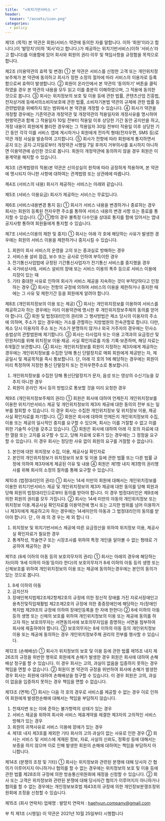 ```yaml
---
title:  "<위치기반서비스 >"
header:
  teaser: "/assets/icon.png"
categories: 
  - policy
---
```



제1조 (목적) 
본 약관은 회원(서비스 약관에 동의한 자를 말합니다. 이하 ‘회원’이라고 합니다.)이 ‘발망치’(이하 ‘회사’라고 합니다.)가 제공하는 위치기반서비스(이하 ‘서비스’라고 합니다)를 이용함에 있어 회사와 회원의 권리·의무 및 책임사항을 규정함을 목적으로 합니다. 

제2조 (이용약관의 효력 및 변경)
① 본 약관은 서비스를 신청한 고객 또는 개인위치정보주체가 본 약관에 동의하고 회사가 정한 소정의 절차에 따라 서비스의 이용자로 등록함으로써 효력이 발생합니다. 
② 회원이 온라인에서 본 약관의 ‘동의하기’ 버튼을 클릭하였을 경우 본 약관의 내용을 모두 읽고 이를 충분히 이해하였으며, 그 적용에 동의한 것으로 봅니다. 
③ 회사는 위치정보의 보호 및 이용 등에 관한 법률, 콘텐츠산업 진흥법, 전자상거래 등에서의소비자보호에 관한 법률, 소비자기본법 약관의 규제에 관한 법률 등 관련법령을 위배하지 않는 범위에서 본 약관을 개정할 수 있습니다.
④ 회사가 약관을 개정할 경우에는 기존약관과 개정약관 및 개정약관의 적용일자와 개정사유를 명시하여 현행약관과 함께 그 적용일자 10일 전부터 적용일 이후 상당한 기간 동안 공지만을 하고, 개정 내용이 회원에게 불리한 경우에는 그 적용일자 30일 전부터 적용일 이후 상당한 기간 동안 각각 이를 서비스 앱에 게시하거나 회원에게 전자적 형태(전자우편, SMS 등)로 약관 개정 사실을 발송하여 고지합니다. 
⑤ 회사가 전항에 따라 회원에게 통지하면서 공지 또는 공지∙고지일로부터 개정약관 시행일 7일 후까지 거부의사를 표시하지 아니하면 이용약관에 승인한 것으로 봅니다. 회원이 개정약관에 동의하지 않을 경우 회원은 이용계약을 해지할 수 있습니다. 

제3조 (관계법령의 적용)본 약관은 신의성실의 원칙에 따라 공정하게 적용하며, 본 약관에 명시되지 아니한 사항에 대하여는 관계법령 또는 상관례에 따릅니다. 

제4조 (서비스의 내용) 회사가 제공하는 서비스는 아래와 같습니다.

제5조 (서비스 이용요금)
회사가 제공하는 서비스는 무료입니다. 

제6조 (서비스내용변경 통지 등)
① 회사가 서비스 내용을 변경하거나 종료하는 경우 회사는 회원의 등록된 전자우편 주소를 통하여 서비스 내용의 변경 사항 또는 종료를 통지할 수 있습니다. 
② ①항의 경우 불특정 다수인을 상대로 통지를 함에 있어서는 앱내 공지사항 통하여 회원들에게 통지할 수 있습니다. 

제7조 (서비스이용의 제한 및 중지)
① 회사는 아래 각 호에 해당하는 사유가 발생한 경우에는 회원의 서비스 이용을 제한하거나 중지시킬 수 있습니다.
 1. 회원이 회사 서비스의 운영을 고의 또는 중과실로 방해하는 경우
 2. 서비스용 설비 점검, 보수 또는 공사로 인하여 부득이한 경우
 3. 전기통신사업법에 규정된 기간통신사업자가 전기통신 서비스를 중지했을 경우
 4. 국가비상사태, 서비스 설비의 장애 또는 서비스 이용의 폭주 등으로 서비스 이용에 지장이 있는 때
 5. 기타 중대한 사유로 인하여 회사가 서비스 제공을 지속하는 것이 부적당하다고 인정하는 경우
② 회사는 전항의 규정에 의하여 서비스의 이용을 제한하거나 중지한 때에는 그 사유 및 제한기간 등을 회원에게 알려야 합니다. 

제8조 (개인위치정보의 이용 또는 제공)
① 회사는 개인위치정보를 이용하여 서비스를 제공하고자 하는 경우에는 미리 이용약관에 명시한 후 개인위치정보주체의 동의를 얻어야 합니다. 
② 회원 및 법정대리인의 권리와 그 행사방법은 제소 당시의 이용자의 주소에 의하며, 주소가 없는 경우에는 거소를 관할하는 지방법원의 전속관할로 합니다. 다만, 제소 당시 이용자의 주소 또는 거소가 분명하지 않거나 외국 거주자의 경우에는 민사소송법상의 관할법원에 제기합니다. 
③ 회사는 타사업자 또는 이용 고객과의 요금정산 및 민원처리를 위해 위치정보 이용·제공․ 사실 확인자료를 자동 기록·보존하며, 해당 자료는 6개월간 보관합니다. 
④ 회사는 개인위치정보를 회원이 지정하는 제3자에게 제공하는 경우에는 개인위치정보를 수집한 당해 통신 단말장치로 매회 회원에게 제공받는 자, 제공일시 및 제공목적을 즉시 통보합니다. 단, 아래 각 호의 1에 해당하는 경우에는 회원이 미리 특정하여 지정한 통신 단말장치 또는 전자우편주소로 통보합니다. 
 1. 개인위치정보를 수집한 당해 통신단말장치가 문자, 음성 또는 영상의 수신기능을 갖추지 아니한 경우
 2. 회원이 온라인 게시 등의 방법으로 통보할 것을 미리 요청한 경우

제9조 (개인위치정보주체의 권리)
① 회원은 회사에 대하여 언제든지 개인위치정보를 이용한 위치기반서비스 제공 및 개인위치정보의 제3자 제공에 대한 동의의 전부 또는 일부를 철회할 수 있습니다. 이 경우 회사는 수집한 개인위치정보 및 위치정보 이용, 제공사실 확인자료를 파기합니다. ② 회원은 회사에 대하여 언제든지 개인위치정보의 수집, 이용 또는 제공의 일시적인 중지를 요구할 수 있으며, 회사는 이를 거절할 수 없고 이를 위한 기술적 수단을 갖추고 있습니다. 
③ 회원은 회사에 대하여 아래 각 호의 자료에 대한 열람 또는 고지를 요구할 수 있고, 당해 자료에 오류가 있는 경우에는 그 정정을 요구할 수 있습니다. 이 경우 회사는 정당한 사유 없이 회원의 요구를 거절할 수 없습니다. 
 1. 본인에 대한 위치정보 수집, 이용, 제공사실 확인자료
 2. 본인의 개인위치정보가 위치정보의 보호 및 이용 등에 관한 법률 또는 다른 법률 규정에 의하여 제3자에게 제공된 이유 및 내용
④ 회원은 제1항 내지 제3항의 권리행사를 위해 회사의 소정의 절차를 통해 요구할 수 있습니다. 


제10조 (법정대리인의 권리) 
① 회사는 14세 미만의 회원에 대해서는 개인위치정보를 이용한 위치기반서비스 제공 및 개인위치정보의 제3자 제공에 대한 동의를 당해 회원과 당해 회원의 법정대리인으로부터 동의를 받아야 합니다. 이 경우 법정대리인은 제9조에 의한 회원의 권리를 모두 가집니다. 
② 회사는 14세 미만의 아동의 개인위치정보 또는 위치정보 이용․제공사실 확인자료를 이용약관에 명시 또는 고지한 범위를 넘어 이용하거나 제3자에게 제공하고자 하는 경우에는 14세미만의 아동과 그 법정대리인의 동의를 받아야 합니다. 단 , 아 래 의 경 우는 제 외 합니 다 . 
 1. 위치정보 및 위치기반서비스 제공에 따른 요금정산을 위하여 위치정보 이용, 제공사실 확인자료가 필요한 경우
 2. 통계작성, 학술연구 또는 시장조사를 위하여 특정 개인을 알아볼 수 없는 형태로 
가공하여 제공하는 경우

제11조 (8세 이하의 아동 등의 보호의무자의 권리) 
① 회사는 아래의 경우에 해당하는 자(이하 ‘8세 이하의 아동’등이라 한다)의 보호의무자가 8세 이하의 아동 등의 생명 또는 신체보호를 위하여 개인위치정보의 이용 또는 제공에 동의하는경우에는 본인의 동의가 있는 것으로 봅니다. 
 1. 8세 이하의 아동
 2. 금치산자
 3. 장애인복지법제2조제2항제2호의 규정에 의한 정신적 장애를 가진 자로서장애인고용촉진및직업재활법 제2조제2호의 규정에 의한 중증장애인에 해당하는 자(장애인복지법 제29조의 규정에 의하여 장애인등록을 한 자에 한한다)
② 8세 이하의 아동 등의 생명 또는 신체의 보호를 위하여 개인위치정보의 이용 또는 제공에 동의를 하고자 하는 보호의무자는 서면동의서에 보호의무자임을 증명하는 서면을 첨부하여 회사에 제출하여야 합니다.
③ 보호의무자는 8세 이하의 아동 등의 개인위치정보 이용 또는 제공에 동의하는 경우 개인위치정보주체 권리의 전부를 행사할 수 있습니다. 

제12조 (손해배상)
① 회사가 위치정보의 보호 및 이용 등에 관한 법률 제15조 내지 제26조의 규정을 위반한 행위로 회원에게 손해가 발생한 경우 회원은 회사에 대하여 손해배상 청구를 할 수 있습니다. 이 경우 회사는 고의, 과실이 없음을 입증하지 못하는 경우 책임을 면할 수 없습니다. 
② 회원이 본 약관의 규정을 위반하여 회사에 손해가 발생한 경우 회사는 회원에 대하여 손해배상을 청구할 수 있습니다. 이 경우 회원은 고의, 과실이 없음을 입증하지 못하는 경우 책임을 면할 수 없습니다. 

제13조 (면책) 
① 회사는 다음 각 호의 경우로 서비스를 제공할 수 없는 경우 이로 인하여 회원에게 발생한손해에 대해서는 책임을 부담하지 않습니다.
 1. 천재지변 또는 이에 준하는 불가항력의 상태가 있는 경우
 2. 서비스 제공을 위하여 회사와 서비스 제휴계약을 체결한 제3자의 고의적인 서비스방해가 있는 경우
 3. 회원의 귀책사유로 서비스 이용에 장애가 있는 경우
 4. 제1호 내지 제3호를 제외한 기타 회사의 고의∙과실이 없는 사유로 인한 경우
② 회사는 서비스 및 서비스에 게재된 정보, 자료, 사실의 신뢰도, 정확성 등에 대해서는 보증을 하지 않으며 이로 인해 발생한 회원의 손해에 대하여는 책임을 부담하지 아니합니다. 

제14조 (분쟁의 조정 및 기타)
① 회사는 위치정보와 관련된 분쟁에 대해 당사자 간 협의가 이루어지지 아니하거나 협의를 할 수 없는 경우에는 위치정보의 보호 및 이용 등에 관한 법률 제28조의 규정에 의한 방송통신위원회에 재정을 신청할 수 있습니다. 
② 회사 또는 고객은 위치정보와 관련된 분쟁에 대해 당사자간 협의가 이루어지지 아니하거나협의를 할 수 없는 경우에는 개인정보보호법 제43조의 규정에 의한 개인정보분쟁조정위원회에 조정을 신청할 수 있습니다. 

제15조 (회사 연락처)
업체명 : 발망치
연락처 : haehyun.company@gmail.com

부 칙
제1조 (시행일) 이 약관은 2021년 10월 25일부터 시행합니다
